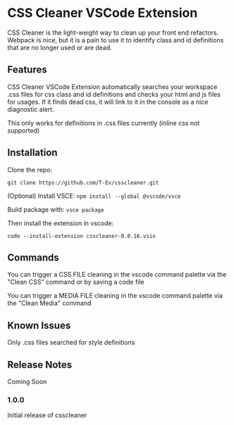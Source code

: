 # CSS Cleaner VSCode Extension

CSS Cleaner is the light-weight way to clean up your front end refactors. Webpack is nice, but it is a pain to use it to identify class and id definitions that are no longer used or are dead.

## Features

CSS Cleaner VSCode Extension automatically searches your workspace .css files for css class and id definitions and checks your html and js files for usages. If it finds dead css, it will link to it in the console as a nice diagnostic alert.

This only works for definitions in .css files currently (inline css not supported)

## Installation

Clone the repo:

`git clone https://github.com/T-Ev/csscleaner.git`

(Optional) Install VSCE:
`npm install --global @vscode/vsce`

Build package with:
`vsce package`

Then install the extension in vscode:

`code --install-extension csscleaner-0.0.16.vsix`

## Commands

You can trigger a CSS FILE cleaning in the vscode command palette via the "Clean CSS" command or by saving a code file

You can trigger a MEDIA FILE cleaning in the vscode command palette via the "Clean Media" command

## Known Issues

Only .css files searched for style definitions

## Release Notes

Coming Soon

### 1.0.0

Initial release of csscleaner
